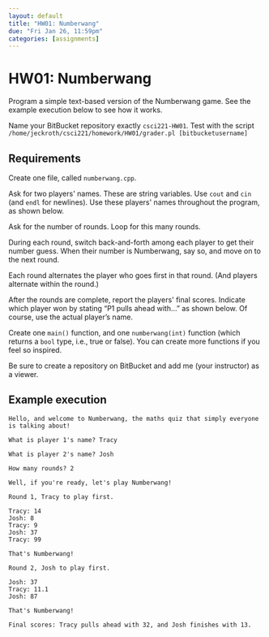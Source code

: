 ```yaml
---
layout: default
title: "HW01: Numberwang"
due: "Fri Jan 26, 11:59pm"
categories: [assignments]
---
```


# HW01: Numberwang

Program a simple text-based version of the Numberwang game. See the example execution below to see how it works.

Name your BitBucket repository exactly `csci221-HW01`. Test with the script `/home/jeckroth/csci221/homework/HW01/grader.pl [bitbucketusername]`

## Requirements

Create one file, called `numberwang.cpp`.

Ask for two players' names. These are string variables. Use `cout` and `cin` (and `endl` for newlines). Use these players' names throughout the program, as shown below.

Ask for the number of rounds. Loop for this many rounds.

During each round, switch back-and-forth among each player to get their number guess. When their number is Numberwang, say so, and move on to the next round.

Each round alternates the player who goes first in that round. (And players alternate within the round.)

After the rounds are complete, report the players' final scores. Indicate which player won by stating “P1 pulls ahead with…” as shown below. Of course, use the actual player’s name.

Create one `main()` function, and one `numberwang(int)` function (which returns a `bool` type, i.e., true or false). You can create more functions if you feel so inspired.

Be sure to create a repository on BitBucket and add me (your instructor) as a viewer.

## Example execution

```
Hello, and welcome to Numberwang, the maths quiz that simply everyone is talking about!

What is player 1's name? Tracy

What is player 2's name? Josh

How many rounds? 2

Well, if you're ready, let's play Numberwang!

Round 1, Tracy to play first.

Tracy: 14
Josh: 8
Tracy: 9
Josh: 37
Tracy: 99

That's Numberwang!

Round 2, Josh to play first.

Josh: 37
Tracy: 11.1
Josh: 87

That's Numberwang!

Final scores: Tracy pulls ahead with 32, and Josh finishes with 13.
```


